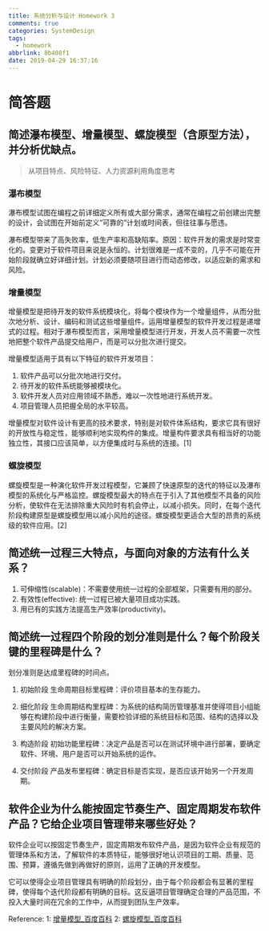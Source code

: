 ```yaml
---
title: 系统分析与设计 Homework 3
comments: true
categories: SystemDesign
tags:
  - homework
abbrlink: 8b408f1
date: 2019-04-29 16:37:16
---
```


# 简答题

## 简述瀑布模型、增量模型、螺旋模型（含原型方法），并分析优缺点。
> 从项目特点、风险特征、人力资源利用角度思考
 
### 瀑布模型

瀑布模型试图在编程之前详细定义所有或大部分需求，通常在编程之前创建出完整的设计，会试图在开始前定义“可靠的”计划或时间表，但往往事与愿违。

瀑布模型带来了高失败率，低生产率和高缺陷率。原因：软件开发的需求是时常变化的。变更对于软件项目来说是永恒的。计划很难是一成不变的，几乎不可能在开始阶段就确立好详细计划。计划必须要随项目进行而动态修改，以适应新的需求和风险。

### 增量模型

增量模型是把待开发的软件系统模块化，将每个模块作为一个增量组件，从而分批次地分析、设计、编码和测试这些增量组件。运用增量模型的软件开发过程是递增式的过程。相对于瀑布模型而言，采用增量模型进行开发，开发人员不需要一次性地把整个软件产品提交给用户，而是可以分批次进行提交。

增量模型适用于具有以下特征的软件开发项目：
1. 软件产品可以分批次地进行交付。
2. 待开发的软件系统能够被模块化。
3. 软件开发人员对应用领域不熟悉，难以一次性地进行系统开发。
4. 项目管理人员把握全局的水平较高。

增量模型对软件设计有更高的技术要求，特别是对软件体系结构，要求它具有很好的开放性与稳定性，能够顺利地实现构件的集成。增量构件要求具有相当好的功能独立性，其接口应该简单，以方便集成时与系统的连接。$[1]$

### 螺旋模型

螺旋模型是一种演化软件开发过程模型，它兼顾了快速原型的迭代的特征以及瀑布模型的系统化与严格监控。螺旋模型最大的特点在于引入了其他模型不具备的风险分析，使软件在无法排除重大风险时有机会停止，以减小损失。同时，在每个迭代阶段构建原型是螺旋模型用以减小风险的途径。螺旋模型更适合大型的昂贵的系统级的软件应用。$[2]$



## 简述统一过程三大特点，与面向对象的方法有什么关系？

1. 可伸缩性(scalable)：不需要使用统一过程的全部框架，只需要有用的部分。
2. 有效性(effective): 统一过程已被大量项目成功实践。
3. 用已有的实践方法提高生产效率(productivity)。

## 简述统一过程四个阶段的划分准则是什么？每个阶段关键的里程碑是什么？

划分准则是达成里程碑的时间点。

1. 初始阶段
生命周期目标里程碑：评价项目基本的生存能力。

2. 细化阶段
生命周期结构里程碑：为系统的结构简历管理基准并使得项目小组能够在构建阶段中进行衡量，需要检验详细的系统目标和范围、结构的选择以及主要风险的解决方案。

3. 构造阶段
初始功能里程碑：决定产品是否可以在测试环境中进行部署，要确定软件、环境、用户是否可以开始系统的运作。

4. 交付阶段
产品发布里程碑：确定目标是否实现，是否应该开始另一个开发周期。

## 软件企业为什么能按固定节奏生产、固定周期发布软件产品？它给企业项目管理带来哪些好处？

软件企业可以按固定节奏生产，固定周期发布软件产品，是因为软件企业有规范的管理体系和方法，了解软件的本质特征，能够很好地认识项目的工期、质量、范围、预算，遵循先做到再做好的原则，运用了正确的开发模型。

它可以使得企业项目管理具有明确的阶段划分，由于每个阶段都会有显著的里程碑，使得每个迭代阶段都有明确的目标。这反逼项目管理确定合理的产品范围，不投入大量时间在冗余的工作中，从而提到团队生产效率。


Reference: 
1: [增量模型_百度百科](https://baike.baidu.com/item/%E5%A2%9E%E9%87%8F%E6%A8%A1%E5%9E%8B)
2: [螺旋模型_百度百科](https://baike.baidu.com/item/%E8%9E%BA%E6%97%8B%E6%A8%A1%E5%9E%8B)

